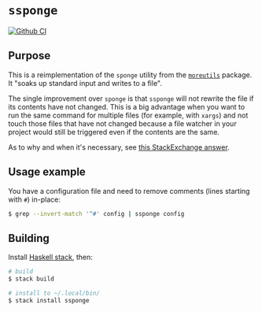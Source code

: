 # `ssponge`

[![Github CI](https://github.com/eunikolsky/ssponge/workflows/CI/badge.svg)](https://github.com/eunikolsky/ssponge/actions)

## Purpose

This is a reimplementation of the `sponge` utility from the [`moreutils`](https://joeyh.name/code/moreutils/) package. It "soaks up standard input and writes to a file".

The single improvement over `sponge` is that `ssponge` will not rewrite the file if its contents have not changed. This is a big advantage when you want to run the same command for multiple files (for example, with `xargs`) and not touch those files that have not changed because a file watcher in your project would still be triggered even if the contents are the same.

As to why and when it's necessary, see [this StackExchange answer](https://unix.stackexchange.com/questions/207919/sponge-from-moreutils-whats-the-difference-to-shell-redirect-useful-examples/207921#207921).

## Usage example

You have a configuration file and need to remove comments (lines starting with `#`) in-place:

```bash
$ grep --invert-match '^#' config | ssponge config
```

## Building

Install [Haskell stack](https://docs.haskellstack.org/en/stable/README/), then:

```bash
# build
$ stack build

# install to ~/.local/bin/
$ stack install ssponge
```
